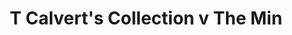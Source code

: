 ---
year: "1990"									
game: "T Calvert's Collection"									
title: "T Calvert's Collection v The Min"									
gameLocation: "Littlebredy"									
gameDate: "/1990"									
result: ""									
resultType: ""									
type: "game"									
---